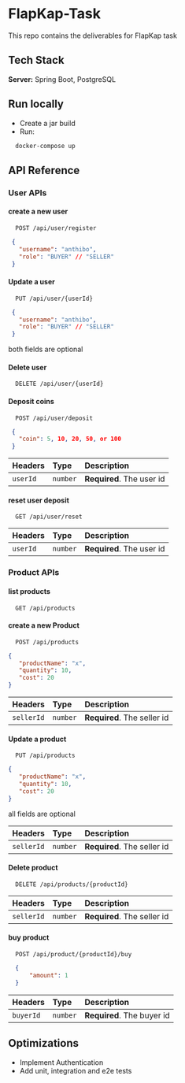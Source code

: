 
# FlapKap-Task

This repo contains the deliverables for FlapKap task



## Tech Stack

**Server:** Spring Boot, PostgreSQL


## Run locally

- Create a jar build
- Run: 
```bash
  docker-compose up
```
## API Reference
### User APIs
#### create a new user

```http
  POST /api/user/register
```
 ```json
  {
    "username": "anthibo",
    "role": "BUYER" // "SELLER"
  }
```

#### Update a user 

```http
  PUT /api/user/{userId}
```
 ```json
  {
    "username": "anthibo",
    "role": "BUYER" // "SELLER"
  }
```
both fields are optional

#### Delete user

```http
  DELETE /api/user/{userId}
```
#### Deposit coins

```http
  POST /api/user/deposit
```

 ```json
  {
    "coin": 5, 10, 20, 50, or 100
  }
```

| Headers | Type     | Description                       |
| :-------- | :------- | :-------------------------------- |
| `userId`      | `number` | **Required**. The user id |



#### reset user deposit

```http
  GET /api/user/reset
```
| Headers | Type     | Description                       |
| :-------- | :------- | :-------------------------------- |
| `userId`      | `number` | **Required**. The user id |



### Product APIs

#### list products

```http
  GET /api/products
```

#### create a new Product

```http
  POST /api/products
```
 ```json
 {
    "productName": "x",
    "quantity": 10,
    "cost": 20
}
```
| Headers | Type     | Description                       |
| :-------- | :------- | :-------------------------------- |
| `sellerId`      | `number` | **Required**. The seller id |


#### Update a product 

```http
  PUT /api/products
```
 ```json
 {
    "productName": "x",
    "quantity": 10,
    "cost": 20
}
```

all fields are optional

| Headers | Type     | Description                       |
| :-------- | :------- | :-------------------------------- |
| `sellerId`      | `number` | **Required**. The seller id |


#### Delete product

```http
  DELETE /api/products/{productId}
```
| Headers | Type     | Description                       |
| :-------- | :------- | :-------------------------------- |
| `sellerId`      | `number` | **Required**. The seller id |




#### buy product

```http
  POST /api/product/{productId}/buy
```
  ```json
    {
        "amount": 1
    }
  ```
| Headers | Type     | Description                       |
| :-------- | :------- | :-------------------------------- |
| `buyerId`      | `number` | **Required**. The buyer id |

## Optimizations

- Implement Authentication
- Add unit, integration and e2e tests

